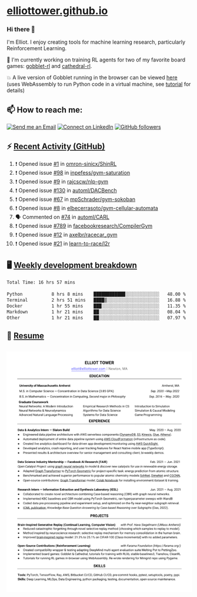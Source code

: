 # [elliottower.github.io](https://github.com/elliottower/elliottower.github.io)

### Hi there 👋

I'm Elliot. I enjoy creating tools for machine learning research, particularly Reinforcement Learning. 

🚀 I'm currently working on training RL agents for two of my favorite board games: [gobblet-rl](https://github.com/elliottower/gobblet-rl) and [cathedral-rl](https://github.com/elliottower/cathedral-rl). 

💥 A live version of Gobblet running in the browser can be viewed [here](https://elliottower.github.io/gobblet-rl/) (uses WebAssembly to run Python code in a virtual machine, see [tutorial](https://github.com/elliottower/gobblet-rl/blob/main/tutorials/WebAssembly/web_assembly.md) for details)


## 📫 How to reach me:

 [![Send me an Email](https://img.shields.io/badge/email-elliot%40elliottower.com-blue)](mailto:elliot@elliottower.com)
 [![Connect on LinkedIn](https://img.shields.io/badge/--linkedin?label=LinkedIn&logo=LinkedIn&style=social)](https://www.linkedin.com/in/elliot-tower)
 [![GitHub followers](https://img.shields.io/github/followers/elliottower?style=social)](https://github.com/elliottower/)
 

## ⚡ [Recent Activity (GitHub)](https://github.com/elliottower)

<!--START_SECTION:activity-->
1. ❗️ Opened issue [#1](https://github.com/omron-sinicx/ShinRL/issues/1) in [omron-sinicx/ShinRL](https://github.com/omron-sinicx/ShinRL)
2. ❗️ Opened issue [#98](https://github.com/inpefess/gym-saturation/issues/98) in [inpefess/gym-saturation](https://github.com/inpefess/gym-saturation)
3. ❗️ Opened issue [#9](https://github.com/rajcscw/nlp-gym/issues/9) in [rajcscw/nlp-gym](https://github.com/rajcscw/nlp-gym)
4. ❗️ Opened issue [#130](https://github.com/automl/DACBench/issues/130) in [automl/DACBench](https://github.com/automl/DACBench)
5. ❗️ Opened issue [#67](https://github.com/mpSchrader/gym-sokoban/issues/67) in [mpSchrader/gym-sokoban](https://github.com/mpSchrader/gym-sokoban)
6. ❗️ Opened issue [#8](https://github.com/elbecerrasoto/gym-cellular-automata/issues/8) in [elbecerrasoto/gym-cellular-automata](https://github.com/elbecerrasoto/gym-cellular-automata)
7. 🗣 Commented on [#74](https://github.com/automl/CARL/issues/74) in [automl/CARL](https://github.com/automl/CARL)
8. ❗️ Opened issue [#789](https://github.com/facebookresearch/CompilerGym/issues/789) in [facebookresearch/CompilerGym](https://github.com/facebookresearch/CompilerGym)
9. ❗️ Opened issue [#12](https://github.com/axelbr/racecar_gym/issues/12) in [axelbr/racecar_gym](https://github.com/axelbr/racecar_gym)
10. ❗️ Opened issue [#21](https://github.com/learn-to-race/l2r/issues/21) in [learn-to-race/l2r](https://github.com/learn-to-race/l2r)
<!--END_SECTION:activity-->


## 🖥️ [Weekly development breakdown](https://wakatime.com/@elliottower)
<!--START_SECTION:waka-->

```text
Total Time: 16 hrs 57 mins

Python           8 hrs 8 mins    ████████████░░░░░░░░░░░░░   48.00 %
Terminal         2 hrs 51 mins   ████▒░░░░░░░░░░░░░░░░░░░░   16.88 %
Docker           1 hr 55 mins    ███░░░░░░░░░░░░░░░░░░░░░░   11.35 %
Markdown         1 hr 21 mins    ██░░░░░░░░░░░░░░░░░░░░░░░   08.04 %
Other            1 hr 21 mins    ██░░░░░░░░░░░░░░░░░░░░░░░   07.97 %
```

<!--END_SECTION:waka-->


## 📄 [Resume](https://elliottower.github.io/src/pdf/resume.pdf)

<!-- PDF-TO-MARKDOWN:START -->
![Page 1](src/png/page1.png "Page 1")
---
<!-- PDF-TO-MARKDOWN:END -->
